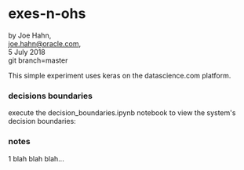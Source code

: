 # exes-n-ohs

by Joe Hahn,<br />
joe.hahn@oracle.com,<br />
5 July 2018<br />
git branch=master

This simple experiment uses keras on the datascience.com platform.

### decisions boundaries

execute the decision_boundaries.ipynb notebook to view the system's decision boundaries:



### notes

1 blah blah blah...


